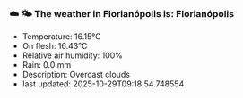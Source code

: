 ### ☁️ 🌤️  The weather in Florianópolis is: Florianópolis

- Temperature: 16.15°C
- On flesh: 16.43°C
- Relative air humidity: 100%
- Rain: 0.0 mm
- Description: Overcast clouds
- last updated: 2025-10-29T09:18:54.748554
